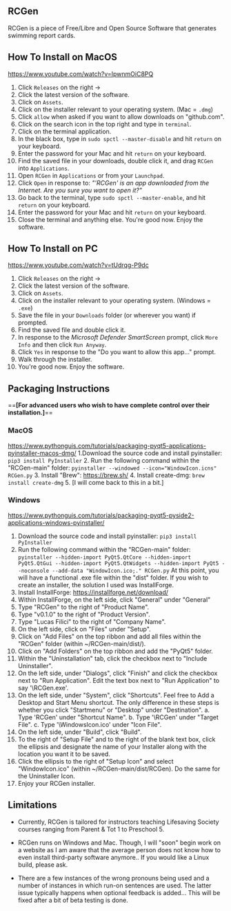 ## RCGen
RCGen is a piece of Free/Libre and Open Source Software that generates swimming report cards.

## How To Install on MacOS
https://www.youtube.com/watch?v=IpwnmOiC8PQ
1. Click `Releases` on the right ->
2. Click the latest version of the software.
3. Click on `Assets`.
4. Click on the installer relevant to your operating system.
  (Mac = `.dmg`)
5. Click `allow` when asked if you want to allow downloads on "github.com".
6. Click on the search icon in the top right and type in `terminal`.
7. Click on the terminal application.
8. In the black box, type in `sudo spctl --master-disable` and hit `return` on your keyboard.
9. Enter the password for your Mac and hit `return` on your keyboard.
9. Find the saved file in your downloads, double click it, and drag `RCGen` into `Applications`.
10. Open `RCGen` in `Applications` or from your `Launchpad`.
11. Click `Open` in response to: _"'RCGen' is an app downloaded from the Internet. Are you sure you want to open it?"_
12. Go back to the terminal, type `sudo spctl --master-enable`, and hit `return` on your keyboard.
13. Enter the password for your Mac and hit `return` on your keyboard.
14. Close the terminal and anything else. You're good now. Enjoy the software.

## How To Install on PC
https://www.youtube.com/watch?v=tUdrqg-P9dc
1. Click `Releases` on the right ->
2. Click the latest version of the software.
3. Click on `Assets`.
4. Click on the installer relevant to your operating system.
  (Windows = `.exe`)
5. Save the file in your `Downloads` folder (or wherever you want) if prompted.
6. Find the saved file and double click it.
7. In response to the _Microsoft Defender SmartScreen_ prompt, click `More Info` and then click `Run Anyway`.
8. Click `Yes` in response to the "Do you want to allow this app..." prompt.
9. Walk through the installer.
10. You're good now. Enjoy the software.

## Packaging Instructions
==**[For advanced users who wish to have complete control over their installation.]**==

  ### MacOS
  https://www.pythonguis.com/tutorials/packaging-pyqt5-applications-pyinstaller-macos-dmg/
1.Download the source code and install pyinstaller:
  `pip3 install PyInstaller`
2. Run the following command within the "RCGen-main" folder:
  `pyinstaller --windowed --icon="WindowIcon.icns" RCGen.py`
3. Install "Brew": https://brew.sh/
4. Install create-dmg:
`brew install create-dmg`
5. [I will come back to this in a bit.]

  ### Windows
  https://www.pythonguis.com/tutorials/packaging-pyqt5-pyside2-applications-windows-pyinstaller/
1. Download the source code and install pyinstaller:
  `pip3 install PyInstaller`
2. Run the following command within the "RCGen-main" folder:
  `pyinstaller --hidden-import PyQt5.QtCore --hidden-import PyQt5.QtGui --hidden-import PyQt5.QtWidgets --hidden-import PyQt5 --noconsole --add-data "WindowIcon.ico;." RCGen.py`
  At this point, you will have a functional .exe file within the "dist" folder.
  If you wish to create an installer, the solution I used was InstallForge.
3. Install InstallForge: https://installforge.net/download/
4. Within InstallForge, on the left side, click "General" under "General"
5. Type "RCGen" to the right of "Product Name".
6. Type "v0.1.0" to the right of "Product Version".
7. Type "Lucas Filici" to the right of "Company Name".
8. On the left side, click on "Files" under "Setup".
9. Click on "Add Files" on the top ribbon and add all files within the "RCGen" folder (within ~/RCGen-main/dist/).
10. Click on "Add Folders" on the top ribbon and add the "PyQt5" folder.
11. Within the "Uninstallation" tab, click the checkbox next to "Include Uninstaller".
12. On the left side, under "Dialogs", click "Finish" and click the checkbox next to "Run Application". Edit the text box next to "Run Application" to say '<InstallPath>\RCGen.exe'.
13. On the left side, under "System", click "Shortcuts". Feel free to Add a Desktop and Start Menu shortcut. The only difference in these steps is whether you click "Startmenu" or "Desktop" under "Destination".
a. Type 'RCGen' under "Shortcut Name".
b. Type '<InstallPath>\RCGen' under "Target File".
c. Type '<InstallPath>\WindowsIcon.ico' under "Icon File".
14. On the left side, under "Build", click "Build".
15. To the right of "Setup File" and to the right of the blank text box, click the ellipsis and designate the name of your Installer along with the location you want it to be saved.
16. Click the ellipsis to the right of "Setup Icon" and select "WindowIcon.ico" (within ~/RCGen-main/dist/RCGen). Do the same for the Uninstaller Icon.
17. Enjoy your RCGen installer.

## Limitations

- Currently, RCGen is tailored for instructors teaching Lifesaving Society courses ranging from Parent & Tot 1 to Preschool 5.

- RCGen runs on Windows and Mac. Though, I will "soon" begin work on a website as I am aware that the average person does not know how to even install third-party software anymore.. If you would like a Linux build, please ask.

- There are a few instances of the wrong pronouns being used and a number of instances in which run-on sentences are used. The latter issue typically happens when optional feedback is added... This will be fixed after a bit of beta testing is done.
